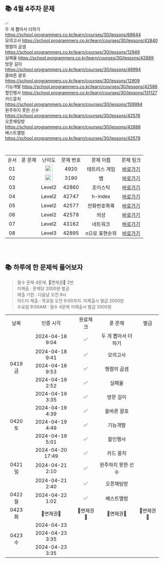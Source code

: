 ## 📚 4월 4주차 문제
✅  
두 개 뽑아서 더하기  https://school.programmers.co.kr/learn/courses/30/lessons/68644  
모의고사  https://school.programmers.co.kr/learn/courses/30/lessons/42840  
행렬의 곱셈  https://school.programmers.co.kr/learn/courses/30/lessons/12949   
실패율  https://school.programmers.co.kr/learn/courses/30/lessons/42889  
방문 길이 https://school.programmers.co.kr/learn/courses/30/lessons/49994  
올바른 괄호  https://school.programmers.co.kr/learn/courses/30/lessons/12909  
기능개발  https://school.programmers.co.kr/learn/courses/30/lessons/42586  
할인행사  https://school.programmers.co.kr/learn/courses/30/lessons/131127  
카드뭉치  https://school.programmers.co.kr/learn/courses/30/lessons/159994  
완주하지 못한 선수  https://school.programmers.co.kr/learn/courses/30/lessons/42576  
오픈채팅방  https://school.programmers.co.kr/learn/courses/30/lessons/42888  
베스트앨범 https://school.programmers.co.kr/learn/courses/30/lessons/42579  

<br/>
<table>
  <tr>
    <td align="center">순서</td>
    <td align="center">푼 문제</td>
    <td align="center">난이도</td>
    <td align="center">문제 번호</td>
    <td align="center">문제 이름</td>
    <td align="center">문제 링크</td>
  </tr>
    <tr>
    <td align="center">01</td>
    <td align="center"></td>
    <td align="center"><img height="23px" width="25px" src="https://d2gd6pc034wcta.cloudfront.net/tier/12.svg"></td>
    <td align="center">4920</td>
    <td align="center">테트리스 게임</td>
    <td align="center"><a href="https://www.acmicpc.net/problem/4920">바로가기</a></td>
  </tr>
    <tr>
    <td align="center">02</td>
    <td align="center"></td>
    <td align="center"><img height="23px" width="25px" src="https://d2gd6pc034wcta.cloudfront.net/tier/12.svg"></td>
    <td align="center">3190</td>
    <td align="center">뱀</td>
    <td align="center"><a href="https://www.acmicpc.net/problem/3190">바로가기</a></td>
  </tr>
      <tr>
    <td align="center">03</td>
    <td align="center"></td>
    <td align="center">Level2</td>
    <td align="center">42860</td>
    <td align="center">조이스틱</td>
    <td align="center"><a href="https://school.programmers.co.kr/learn/courses/30/lessons/42860">바로가기</a></td>
  </tr>
   <tr>
    <td align="center">04</td>
    <td align="center"></td>
    <td align="center">Level2</td>
    <td align="center">42747</td>
    <td align="center">h-index</td>
    <td align="center"><a href="https://school.programmers.co.kr/learn/courses/30/lessons/42747">바로가기</a></td>
  </tr>
  <tr>
    <td align="center">05</td>
    <td align="center"></td>
    <td align="center">Level2</td>
    <td align="center">42577</td>
    <td align="center">전화번호목록</td>
    <td align="center"><a href="https://school.programmers.co.kr/learn/courses/30/lessons/42577">바로가기</a></td>
  </tr>
  <tr>
    <td align="center">06</td>
    <td align="center"></td>
    <td align="center">Level2</td>
    <td align="center">42578</td>
    <td align="center">의상</td>
    <td align="center"><a href="https://school.programmers.co.kr/learn/courses/30/lessons/42578">바로가기</a></td>
  </tr>
    <tr>
    <td align="center">07</td>
    <td align="center"></td>
    <td align="center">Level2</td>
    <td align="center">43162</td>
    <td align="center">네트워크</td>
    <td align="center"><a href="https://school.programmers.co.kr/learn/courses/30/lessons/43162">바로가기</a></td>
  </tr>
    <tr>
    <td align="center">08</td>
    <td align="center"></td>
    <td align="center">Level3</td>
    <td align="center">42895</td>
    <td align="center">n으로 표현순위</td>
    <td align="center"><a href="https://school.programmers.co.kr/learn/courses/30/lessons/42895">바로가기</a></td>
  </tr>
</table>
<br/><br/>

## 📚 하루에 한 문제씩 풀어보자
>필수 문제 4문제, 🌟면제권🌟 2번 <br>
미제출 : 문제당 2000원 벌금<br>
제출 기한 : 다음날 오전 9시 <br>
리드미 제출 : 목요일 오전 9:00까지. 미제출시 벌금 2000원 <br>
수요일 9:00AM : 필수 4문제 미제출시 벌금 3000원 <br>

<table>
  <tr>
    <td align="center">날짜</td>
    <td align="center">인증 시각</td>
    <td align="center">완료체크</td>
    <td align="center">푼 문제</td>
    <td align="center">벌금</td>
  </tr>
  <tr>
    <td align="center" rowspan="5">0419 금</td>
    <td align="center">2024-04-18 9:04</td>
    <td align="center">✅</td>
    <td align="center">두 개 뽑아서 더하기</td>
    <td align="center"></td>
  </tr>
  <tr>
    <td align="center">2024-04-18 9:41</td>
    <td align="center">✅</td>
    <td align="center">모의고사</td>
    <td align="center"></td>
  </tr>
    <tr>
    <td align="center">2024-04-18 9:53</td>
    <td align="center">✅</td>
    <td align="center">행렬의 곱셈</td>
    <td align="center"></td>
  </tr>
      <tr>
    <td align="center">2024-04-19 2:52</td>
    <td align="center">✅</td>
    <td align="center">실패율</td>
    <td align="center"></td>
  </tr>
      <tr>
    <td align="center">2024-04-19 3:35</td>
    <td align="center">✅</td>
    <td align="center">방문 길이</td>
    <td align="center"></td>
  </tr>
    <tr>
    <td align="center" rowspan="3">0420 토</td>
    <td align="center">2024-04-19 4:39</td>
    <td align="center">✅</td>
    <td align="center">올바른 괄호</td>
    <td align="center"></td>
  </tr>
        <tr>
    <td align="center">2024-04-19 4:49</td>
    <td align="center">✅</td>
    <td align="center">기능개발</td>
    <td align="center"></td>
  </tr>
  <tr>
    <td align="center">2024-04-19 5:01</td>
    <td align="center">✅</td>
    <td align="center">할인행사</td>
    <td align="center"></td>
  </tr>
   <tr>
    <td align="center" rowspan="3">0421 일</td>
    <td align="center">2024-04-20 17:49</td>
    <td align="center">✅</td>
    <td align="center">카드 뭉치</td>
    <td align="center"></td>
  </tr>
      <tr>
    <td align="center">2024-04-21 2:10</td>
    <td align="center">✅</td>
    <td align="center">완주하지 못한 선수</td>
    <td align="center"></td>
  </tr>
    <tr>
    <td align="center">2024-04-21 2:40</td>
    <td align="center">✅</td>
    <td align="center">오픈채팅방</td>
    <td align="center"></td>
  </tr>
  <tr>
    <td align="center">0422 월</td>
    <td align="center">2024-04-22 1:02</td>
    <td align="center">✅</td>
    <td align="center">베스트앨범</td>
    <td align="center"></td>
  </tr>
  <tr>
    <td align="center">0423 화</td>
    <td align="center">🌟면제권🌟</td>
    <td align="center">🌟면제권🌟</td>
    <td align="center">🌟면제권🌟</td>
    <td align="center">🌟면제권🌟</td>
  </tr>
  <tr>
    <td align="center" rowspan="3">0423 수</td>
    <td align="center">2024-04-23</td>
    <td align="center"></td>
    <td align="center"></td>
    <td align="center"></td>
  </tr>
     <tr>
    <td align="center">2024-04-23 3:35</td>
    <td align="center"></td>
    <td align="center"></td>
    <td align="center"></td>
  </tr>
    <tr>
    <td align="center">2024-04-23 3:35</td>
    <td align="center"></td>
    <td align="center"></td>
    <td align="center"></td>
  </tr>
</table>

